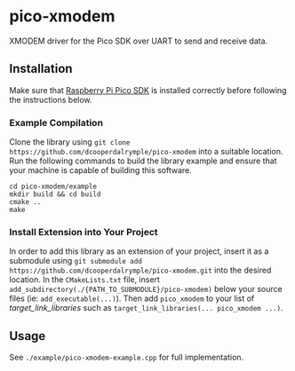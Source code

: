 # pico-xmodem
XMODEM driver for the Pico SDK over UART to send and receive data.

## Installation
Make sure that [Raspberry Pi Pico SDK](https://github.com/raspberrypi/pico-sdk) is installed correctly before following the instructions below.

### Example Compilation
Clone the library using `git clone https://github.com/dcooperdalrymple/pico-xmodem` into a suitable location. Run the following commands to build the library example and ensure that your machine is capable of building this software.

````
cd pico-xmodem/example
mkdir build && cd build
cmake ..
make
````

### Install Extension into Your Project
In order to add this library as an extension of your project, insert it as a submodule using `git submodule add https://github.com/dcooperdalrymple/pico-xmodem.git` into the desired location. In the `CMakeLists.txt` file, insert `add_subdirectory(./{PATH_TO_SUBMODULE}/pico-xmodem)` below your source files (ie: `add_executable(...)`). Then add `pico_xmodem` to your list of _target_link_libraries_ such as `target_link_libraries(... pico_xmodem ...)`.

## Usage
See `./example/pico-xmodem-example.cpp` for full implementation.

